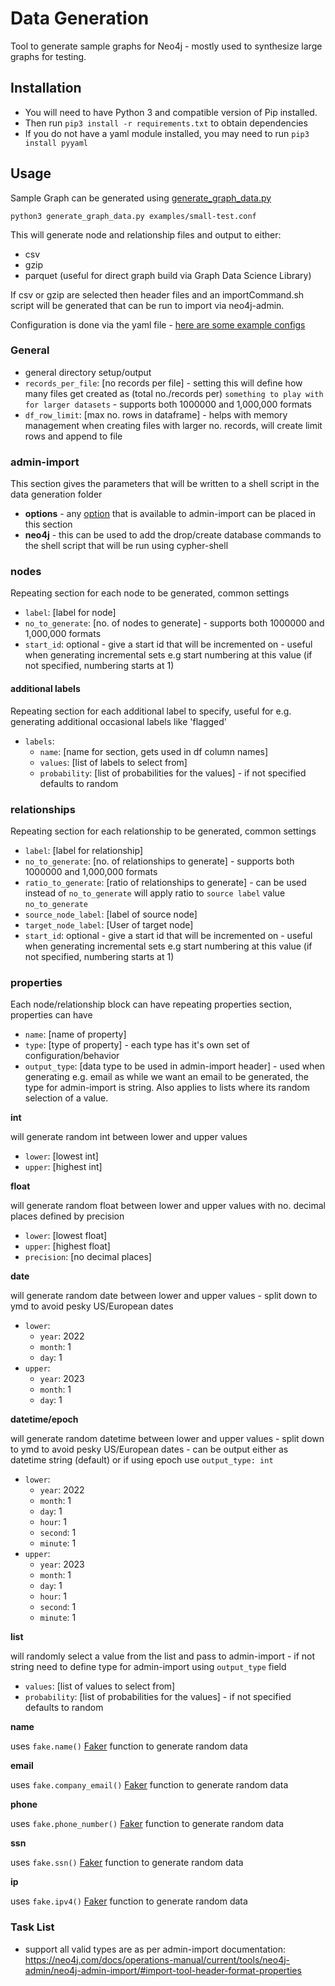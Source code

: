 # Data Generation

Tool to generate sample graphs for Neo4j - mostly used to synthesize large graphs for testing.

## Installation

* You will need to have Python 3 and compatible version of Pip installed.
* Then run `pip3 install -r requirements.txt` to obtain dependencies
* If you do not have a yaml module installed, you may need to run `pip3 install pyyaml`

## Usage

Sample Graph can be generated using [generate_graph_data.py](./generate_graph_data.py)

```
python3 generate_graph_data.py examples/small-test.conf
```

This will generate node and relationship files and output to either:

* csv
* gzip
* parquet (useful for direct graph build via Graph Data Science Library)

If csv or gzip are selected then header files and an importCommand.sh script will be generated that can be run to import via neo4j-admin.

Configuration is done via the yaml file - [here are some example configs](./examples)


### General

* general directory setup/output
* `records_per_file`: [no records per file] - setting this will define how many files get created as (total no./records per) `something to play with for larger datasets` - supports both 1000000 and 1,000,000 formats
* `df_row_limit`: [max no. rows in dataframe] - helps with memory management when creating files with larger no. records, will create limit rows and append to file


### admin-import

This section gives the parameters that will be written to a shell script in the data generation folder
* **options** - any [option](https://neo4j.com/docs/operations-manual/current/tools/neo4j-admin/neo4j-admin-import/#import-tool-options) that is available to admin-import can be placed in this section
* **neo4j** - this can be used to add the drop/create database commands to the shell script that will be run using cypher-shell


### nodes

Repeating section for each node to be generated, common settings

* `label`: [label for node]
* `no_to_generate`: [no. of nodes to generate] - supports both 1000000 and 1,000,000 formats
* `start_id`: optional - give a start id that will be incremented on - useful when generating incremental sets e.g start numbering at this value (if not specified, numbering starts at 1)

#### additional labels

Repeating section for each additional label to specify, useful for e.g. generating additional occasional labels like 'flagged'

* `labels`:
    * `name`: [name for section, gets used in df column names]
    * `values`: [list of labels to select from]
    * `probability`: [list of probabilities for the values] - if not specified defaults to random    

### relationships

Repeating section for each relationship to be generated, common settings

* `label`: [label for relationship]
* `no_to_generate`: [no. of relationships to generate] - supports both 1000000 and 1,000,000 formats
* `ratio_to_generate`: [ratio of relationships to generate] - can be used instead of `no_to_generate` will apply ratio to `source label` value `no_to_generate`
* `source_node_label`: [label of source node]
* `target_node_label`: [User of target node]
* `start_id`: optional - give a start id that will be incremented on - useful when generating incremental sets e.g start numbering at this value (if not specified, numbering starts at 1)

### properties

Each node/relationship block can have repeating properties section, properties can have

* `name`: [name of property]
* `type`: [type of property] - each type has it's own set of configuration/behavior
* `output_type`: [data type to be used in admin-import header] - used when generating e.g. email as while we want an email to be generated, the type for admin-import is string. Also applies to lists where its random selection of a value.

**int**

will generate random int between lower and upper values

* `lower`: [lowest int]
* `upper`: [highest int]

**float**

will generate random float between lower and upper values with no. decimal places defined by precision

* `lower`: [lowest float]
* `upper`: [highest float]
* `precision`: [no decimal places]

**date**

will generate random date between lower and upper values - split down to ymd to avoid pesky US/European dates

* `lower`:
    * `year`: 2022
    * `month`: 1
    * `day`: 1
* `upper`:
    * `year`: 2023
    * `month`: 1
    * `day`: 1

**datetime/epoch**

will generate random datetime between lower and upper values - split down to ymd to avoid pesky US/European dates - can be output either as datetime string (default) or if using epoch use `output_type: int`

* `lower`:
    * `year`: 2022
    * `month`: 1
    * `day`: 1
    * `hour`: 1
    * `second`: 1
    * `minute`: 1        
* `upper`:
    * `year`: 2023
    * `month`: 1
    * `day`: 1
    * `hour`: 1
    * `second`: 1
    * `minute`: 1        

**list**

will randomly select a value from the list and pass to admin-import - if not string need to define type for admin-import using `output_type` field

* `values`: [list of values to select from]
* `probability`: [list of probabilities for the values] - if not specified defaults to random

**name**

uses `fake.name()` [Faker](https://faker.readthedocs.io/en/master/index.html) function to generate random data

**email**

uses `fake.company_email()` [Faker](https://faker.readthedocs.io/en/master/index.html) function to generate random data

**phone**

uses `fake.phone_number()` [Faker](https://faker.readthedocs.io/en/master/index.html) function to generate random data

**ssn**

uses `fake.ssn()` [Faker](https://faker.readthedocs.io/en/master/index.html) function to generate random data

**ip**

uses `fake.ipv4()` [Faker](https://faker.readthedocs.io/en/master/index.html) function to generate random data

### Task List

* support all valid types are as per admin-import documentation: https://neo4j.com/docs/operations-manual/current/tools/neo4j-admin/neo4j-admin-import/#import-tool-header-format-properties
